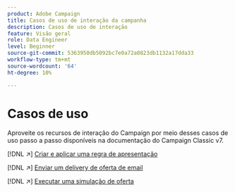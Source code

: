 ```yaml
---
product: Adobe Campaign
title: Casos de uso de interação da campanha
description: Casos de uso de interação
feature: Visão geral
role: Data Engineer
level: Beginner
source-git-commit: 5363950db5092bc7e0a72a0823db1132a17dda33
workflow-type: tm+mt
source-wordcount: '64'
ht-degree: 10%

---
```


# Casos de uso

Aproveite os recursos de interação do Campaign por meio desses casos de uso passo a passo disponíveis na documentação do Campaign Classic v7.

[!DNL :arrow_upper_right:] [Criar e aplicar uma regra de apresentação](https://experienceleague.adobe.com/docs/campaign-classic/using/managing-offers/case-study/presentation-rules.html)

[!DNL :arrow_upper_right:] [Enviar um delivery de oferta de email](https://experienceleague.adobe.com/docs/campaign-classic/using/managing-offers/case-study/offers-on-an-outbound-channel.html)

[!DNL :arrow_upper_right:] [Executar uma simulação de oferta](https://experienceleague.adobe.com/docs/campaign-classic/using/managing-offers/case-study/offers-on-an-outbound-channel.html)
